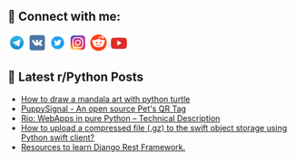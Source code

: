 ## 🔎 Connect with me:
[<img src="https://github.com/bullbesh/bullbesh/blob/main/images/Telegram.png" width="32" height="32" />](https://t.me/bullbesh)
[<img src="https://github.com/bullbesh/bullbesh/blob/main/images/VK.png" width="32" height="32" />](https://vk.com/bullbesh)
[<img src="https://github.com/bullbesh/bullbesh/blob/main/images/Twitter.png" width="32" height="32" />](https://twitter.com/bullbesh1)
[<img src="https://github.com/bullbesh/bullbesh/blob/main/images/Instagram.png" width="32" height="32" />](https://www.instagram.com/bullbesh)
[<img src="https://github.com/bullbesh/bullbesh/blob/main/images/Reddit.png" width="32" height="32" />](https://www.reddit.com/user/bullbesh)
[<img src="https://github.com/bullbesh/bullbesh/blob/main/images/YouTube.png" width="32" height="32" />](https://www.youtube.com/channel/UCtfjRs6uzgq5mfm8S06WTcg)

## 📕 Latest r/Python Posts
<!-- BLOG-POST-LIST:START -->
- [How to draw a mandala art with python turtle](https://www.reddit.com/r/Python/comments/1eb3xcz/how_to_draw_a_mandala_art_with_python_turtle/)
- [PuppySignal - An open source Pet&#39;s QR Tag](https://www.reddit.com/r/Python/comments/1eb3lam/puppysignal_an_open_source_pets_qr_tag/)
- [Rio: WebApps in pure Python – Technical Description](https://www.reddit.com/r/Python/comments/1eb2cta/rio_webapps_in_pure_python_technical_description/)
- [How to upload a compressed file &lpar;.gz&rpar; to the swift object storage using Python swift client?](https://www.reddit.com/r/Python/comments/1eb29we/how_to_upload_a_compressed_file_gz_to_the_swift/)
- [Resources to learn Django Rest Framework.](https://www.reddit.com/r/Python/comments/1eb16hw/resources_to_learn_django_rest_framework/)
<!-- BLOG-POST-LIST:END -->
